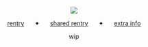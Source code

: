 <p align=center> <img src=https://komarev.com/ghpvc/?username=starsour&color=eac0ce&style=flat-square&label=like+and+subscribe>
<p align=center> <a href="https://rentry.co/shouyou">rentry</a> ⠀⠀✦⠀⠀ <a href="https://rentry.co/shut-down">shared rentry</a> ⠀⠀✦⠀⠀ <a href="https://rentry.co/keo">extra info</a>

<p align=center> wip
